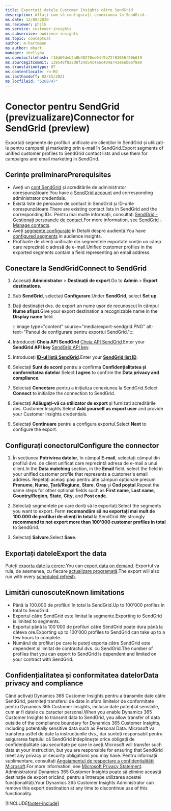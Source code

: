```yaml
---
title: Exportați datele Customer Insights către SendGrid
description: Aflați cum să configurați conexiunea la SendGrid.
ms.date: 12/08/2020
ms.reviewer: philk
ms.service: customer-insights
ms.subservice: audience-insights
ms.topic: conceptual
author: m-hartmann
ms.author: mhart
manager: shellyha
ms.openlocfilehash: f16d69deb2a0b48270ed04f9b72f03056f20b619
ms.sourcegitcommit: 139548f8a2d0f24d54c4a6c404a743eeeb8ef8e0
ms.translationtype: HT
ms.contentlocale: ro-RO
ms.lasthandoff: 02/15/2021
ms.locfileid: "5268747"
---
```

# <a name="connector-for-sendgrid-preview"></a><span data-ttu-id="5f7ec-103">Conector pentru SendGrid (previzualizare)</span><span class="sxs-lookup"><span data-stu-id="5f7ec-103">Connector for SendGrid (preview)</span></span>

<span data-ttu-id="5f7ec-104">Exportați segmente de profiluri unificate ale clienților în SendGrid și utilizați-le pentru campanii și marketing prin e-mail în SendGrid.</span><span class="sxs-lookup"><span data-stu-id="5f7ec-104">Export segments of unified customer profiles to SendGrid contact lists and use them for campaigns and email marketing in SendGrid.</span></span> 

## <a name="prerequisites"></a><span data-ttu-id="5f7ec-105">Cerințe preliminare</span><span class="sxs-lookup"><span data-stu-id="5f7ec-105">Prerequisites</span></span>

-   <span data-ttu-id="5f7ec-106">Aveți un [cont SendGrid](https://sendgrid.com/) și acreditările de administrator corespunzătoare.</span><span class="sxs-lookup"><span data-stu-id="5f7ec-106">You have a [SendGrid account](https://sendgrid.com/) and corresponding administrator credentials.</span></span>
-   <span data-ttu-id="5f7ec-107">Există liste de persoane de contact în SendGrid și ID-urile corespunzătoare.</span><span class="sxs-lookup"><span data-stu-id="5f7ec-107">There are existing contact lists in SendGrid and the corresponding IDs.</span></span> <span data-ttu-id="5f7ec-108">Pentru mai multe informații, consultați [SendGrid - Gestionați persoanele de contact](https://sendgrid.com/docs/ui/managing-contacts/create-and-manage-contacts/#manage-contacts).</span><span class="sxs-lookup"><span data-stu-id="5f7ec-108">For more information, see [SendGrid - Manage contacts](https://sendgrid.com/docs/ui/managing-contacts/create-and-manage-contacts/#manage-contacts).</span></span>
-   <span data-ttu-id="5f7ec-109">Aveți [segmente configurate](segments.md) în Detalii despre audiență.</span><span class="sxs-lookup"><span data-stu-id="5f7ec-109">You have [configured segments](segments.md) in audience insights.</span></span>
-   <span data-ttu-id="5f7ec-110">Profilurile de clienți unificate din segmentele exportate conțin un câmp care reprezintă o adresă de e-mail.</span><span class="sxs-lookup"><span data-stu-id="5f7ec-110">Unified customer profiles in the exported segments contain a field representing an email address.</span></span>

## <a name="connect-to-sendgrid"></a><span data-ttu-id="5f7ec-111">Conectare la SendGrid</span><span class="sxs-lookup"><span data-stu-id="5f7ec-111">Connect to SendGrid</span></span>

1. <span data-ttu-id="5f7ec-112">Accesați **Administrator** > **Destinații de export**.</span><span class="sxs-lookup"><span data-stu-id="5f7ec-112">Go to **Admin** > **Export destinations**.</span></span>

1. <span data-ttu-id="5f7ec-113">Sub **SendGrid**, selectați **Configurare**.</span><span class="sxs-lookup"><span data-stu-id="5f7ec-113">Under **SendGrid**, select **Set up**.</span></span>

1. <span data-ttu-id="5f7ec-114">Dați destinației dvs. de export un nume ușor de recunoscut în câmpul **Nume afișat**.</span><span class="sxs-lookup"><span data-stu-id="5f7ec-114">Give your export destination a recognizable name in the **Display name** field.</span></span>

   :::image type="content" source="media/export-sendgrid.PNG" alt-text="Panoul de configurare pentru exportul SendGrid.":::

1. <span data-ttu-id="5f7ec-116">Introduceți **Cheia API SendGrid** [Cheia API SendGrid](https://sendgrid.com/docs/ui/account-and-settings/api-keys/).</span><span class="sxs-lookup"><span data-stu-id="5f7ec-116">Enter your **SendGrid API key** [SendGrid API key](https://sendgrid.com/docs/ui/account-and-settings/api-keys/).</span></span>

1. <span data-ttu-id="5f7ec-117">Introduceți **[ID-ul listă SendGrid](https://sendgrid.com/docs/ui/managing-contacts/create-and-manage-contacts/#manage-contacts)**.</span><span class="sxs-lookup"><span data-stu-id="5f7ec-117">Enter your **[SendGrid list ID](https://sendgrid.com/docs/ui/managing-contacts/create-and-manage-contacts/#manage-contacts)**.</span></span>

1. <span data-ttu-id="5f7ec-118">Selectați **Sunt de acord** pentru a confirma **Confidențialitatea și conformitatea datelor**.</span><span class="sxs-lookup"><span data-stu-id="5f7ec-118">Select **I agree** to confirm the **Data privacy and compliance**.</span></span>

1. <span data-ttu-id="5f7ec-119">Selectați **Conectare** pentru a inițializa conexiunea la SendGrid.</span><span class="sxs-lookup"><span data-stu-id="5f7ec-119">Select **Connect** to initialize the connection to SendGrid.</span></span>

1. <span data-ttu-id="5f7ec-120">Selectați **Adăugați-vă ca utilizator de export** și furnizați acreditările dvs. Customer Insights.</span><span class="sxs-lookup"><span data-stu-id="5f7ec-120">Select **Add yourself as export user** and provide your Customer Insights credentials.</span></span>

1. <span data-ttu-id="5f7ec-121">Selectați **Continuare** pentru a configura exportul.</span><span class="sxs-lookup"><span data-stu-id="5f7ec-121">Select **Next** to configure the export.</span></span>

## <a name="configure-the-connector"></a><span data-ttu-id="5f7ec-122">Configurați conectorul</span><span class="sxs-lookup"><span data-stu-id="5f7ec-122">Configure the connector</span></span>

1. <span data-ttu-id="5f7ec-123">În secțiunea **Potrivirea datelor**, în câmpul **E-mail**, selectați câmpul din profilul dvs. de client unificat care reprezintă adresa de e-mail a unui client.</span><span class="sxs-lookup"><span data-stu-id="5f7ec-123">In the **Data matching** section, in the **Email** field, select the field in your unified customer profile that represents a customer's email address.</span></span> <span data-ttu-id="5f7ec-124">Repetați aceiași pași pentru alte câmpuri opționale precum **Prenume**, **Nume**, **Țară/Regiune**, **Stare**, **Oraș** și **Cod poștal**.</span><span class="sxs-lookup"><span data-stu-id="5f7ec-124">Repeat the same steps for other optional fields such as **First name**, **Last name**, **Country/Region**, **State**, **City**, and **Post code**.</span></span>

1. <span data-ttu-id="5f7ec-125">Selectați segmentele pe care doriți să le exportați.</span><span class="sxs-lookup"><span data-stu-id="5f7ec-125">Select the segments you want to export.</span></span> <span data-ttu-id="5f7ec-126">Ferm **recomandăm să nu exportați mai mult de 100.000 de profiluri de clienți în total** la SendGrid.</span><span class="sxs-lookup"><span data-stu-id="5f7ec-126">We strongly **recommend to not export more than 100'000 customer profiles in total** to SendGrid.</span></span> 

1. <span data-ttu-id="5f7ec-127">Selectați **Salvare**.</span><span class="sxs-lookup"><span data-stu-id="5f7ec-127">Select **Save**.</span></span>

## <a name="export-the-data"></a><span data-ttu-id="5f7ec-128">Exportați datele</span><span class="sxs-lookup"><span data-stu-id="5f7ec-128">Export the data</span></span>

<span data-ttu-id="5f7ec-129">Puteți [exporta date la cerere](export-destinations.md).</span><span class="sxs-lookup"><span data-stu-id="5f7ec-129">You can [export data on demand](export-destinations.md).</span></span> <span data-ttu-id="5f7ec-130">Exportul va rula, de asemenea, cu fiecare [actualizare programată](system.md#schedule-tab).</span><span class="sxs-lookup"><span data-stu-id="5f7ec-130">The export will also run with every [scheduled refresh](system.md#schedule-tab).</span></span>

## <a name="known-limitations"></a><span data-ttu-id="5f7ec-131">Limitări cunoscute</span><span class="sxs-lookup"><span data-stu-id="5f7ec-131">Known limitations</span></span>

- <span data-ttu-id="5f7ec-132">Până la 100.000 de profiluri în total la SendGrid.</span><span class="sxs-lookup"><span data-stu-id="5f7ec-132">Up to 100'000 profiles in total to SendGrid.</span></span>
- <span data-ttu-id="5f7ec-133">Exportul către SendGrid este limitat la segmente.</span><span class="sxs-lookup"><span data-stu-id="5f7ec-133">Exporting to SendGrid is limited to segments.</span></span>
- <span data-ttu-id="5f7ec-134">Exportul până la 100'000 de profiluri către SendGrid poate dura până la câteva ore.</span><span class="sxs-lookup"><span data-stu-id="5f7ec-134">Exporting up to 100'000 profiles to SendGrid can take up to a few hours to complete.</span></span> 
- <span data-ttu-id="5f7ec-135">Numărul de profiluri pe care le puteți exporta către SendGrid este dependent și limitat de contractul dvs. cu SendGrid.</span><span class="sxs-lookup"><span data-stu-id="5f7ec-135">The number of profiles that you can export to SendGrid is dependent and limited on your contract with SendGrid.</span></span>

## <a name="data-privacy-and-compliance"></a><span data-ttu-id="5f7ec-136">Confidențialitatea și conformitatea datelor</span><span class="sxs-lookup"><span data-stu-id="5f7ec-136">Data privacy and compliance</span></span>

<span data-ttu-id="5f7ec-137">Când activați Dynamics 365 Customer Insights pentru a transmite date către SendGrid, permiteți transferul de date în afara limitelor de conformitate pentru Dynamics 365 Customer Insights, inclusiv date potențial sensibile, cum ar fi datele cu caracter personal.</span><span class="sxs-lookup"><span data-stu-id="5f7ec-137">When you enable Dynamics 365 Customer Insights to transmit data to SendGrid, you allow transfer of data outside of the compliance boundary for Dynamics 365 Customer Insights, including potentially sensitive data such as Personal Data.</span></span> <span data-ttu-id="5f7ec-138">Microsoft va transfera astfel de date la instrucțiunile dvs., dar sunteți responsabil pentru asigurarea faptului că SendGrid îndeplinește orice obligații de confidențialitate sau securitate pe care le aveți.</span><span class="sxs-lookup"><span data-stu-id="5f7ec-138">Microsoft will transfer such data at your instruction, but you are responsible for ensuring that SendGrid meet any privacy or security obligations you may have.</span></span> <span data-ttu-id="5f7ec-139">Pentru informații suplimentare, consultați [Angajamentul de respectare a confidențialității Microsoft](https://go.microsoft.com/fwlink/?linkid=396732).</span><span class="sxs-lookup"><span data-stu-id="5f7ec-139">For more information, see [Microsoft Privacy Statement](https://go.microsoft.com/fwlink/?linkid=396732).</span></span>
<span data-ttu-id="5f7ec-140">Administratorul Dynamics 365 Customer Insights poate să elimine această destinație de export oricând, pentru a întrerupe utilizarea acestei funcționalități.</span><span class="sxs-lookup"><span data-stu-id="5f7ec-140">Your Dynamics 365 Customer Insights Administrator can remove this export destination at any time to discontinue use of this functionality.</span></span>


[!INCLUDE[footer-include](../includes/footer-banner.md)]